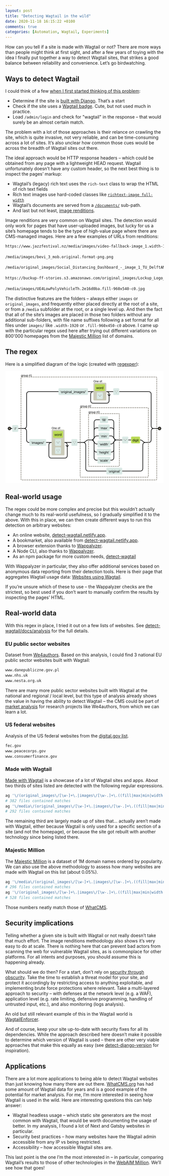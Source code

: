 ```yaml
---
layout: post
title: "Detecting Wagtail in the wild"
date: 2020-11-18 16:15:22 +0100
comments: true
categories: [Automation, Wagtail, Experiments]
---
```


How can you tell if a site is made with Wagtail or not? There are more ways than people might think at first sight, and after a few years of toying with the idea I finally put together a way to detect Wagtail sites, that strikes a good balance between reliability and convenience. Let’s go birdwatching.

<!-- more -->

## Ways to detect Wagtail

I could think of a few [when I first started thinking of this problem](https://github.com/springload/madewithwagtail/issues/62):

- Determine if the site is [built with Django](https://stackoverflow.com/questions/721934/how-can-you-tell-if-a-site-has-been-made-with-django). That’s a start
- Check if the site uses a [Wagtail badge](https://wagtail.org/wagtail-badges/). Cute, but not used much in practice.
- Load `/admin/login` and check for "wagtail" in the response – that would surely be an almost certain match.

The problem with a lot of those approaches is their relance on crawling the site, which is quite invasive, not very reliable, and can be time-consuming across a lot of sites. It’s also unclear how common those cues would be across the breadth of Wagtail sites out there.

The ideal approach would be HTTP response headers – which could be obtained from any page with a lightweight HEAD request. Wagtail unfortunately doesn’t have any custom header, so the next best thing is to inspect the pages’ markup:

- Wagtail’s (legacy) rich text uses the `rich-text` class to wrap the HTML of rich text fields
- Rich text images use hard-coded classes like [`richtext-image full-width`](https://github.com/wagtail/wagtail/blob/bb2e460c0b92fba802fc3f369730004d6b648e64/wagtail/images/formats.py#L91-L94)
- Wagtail’s documents are served from a [`/documents/`](https://github.com/wagtail/wagtail/blob/bb2e460c0b92fba802fc3f369730004d6b648e64/wagtail/documents/urls.py#L6) sub-path.
- And last but not least, [image renditions](https://docs.wagtail.org/en/stable/topics/images.html?highlight=renditions#generating-image-renditions-in-python).

Image renditions are very common on Wagtail sites. The detection would only work for pages that have user-uploaded images, but lucky for us a site’s homepage tends to be the type of high-value page where there are CMS-managed images. Here are a few examples of URLs from renditions:

```txt
https://www.jazzfestival.nz/media/images/video-fallback-image_1.width-1920.png

/media/images/bevi_3_mob.original.format-png.png

/media/original_images/Social_Distancing_Dashboard_-_image_1_TU_DelftAMS_Institute.png

https://buckup-ff-stories.s3.amazonaws.com/original_images/Lockup_Logo_-_JPEG-1.png

/media/images/UE4LowPolyVehicleTh.2e16d0ba.fill-960x540-c0.jpg
```

The distinctive features are the folders – always either `images` or `original_images`, and frequently either placed directly at the root of a site, or from a `/media` subfolder at the root, or a single level up. And then the fact that all of the site’s images are placed in those two folders without any additional sub-folders, with file name suffixes following a set format for all files under `images/` like `.width-1920` or `.fill-960x450-c0` above. I came up with the particular regex used here after trying out different variations on 800'000 homepages from the [Majestic Million](https://majestic.com/reports/majestic-million) list of domains.

## The regex

Here is a simplified diagram of the logic (created with [regexper](https://regexper.com/#%5C%2F%28original_images%5C%2F%5B%5Cw-%5D%2B%5C.%7Cimages%5C%2F%5B%5Cw-.%5D%2B%5C.%28%28fill%7Cmax%7Cmin%7Cwidth%7Cheight%7Cscale%29-%5Cd%7Coriginal%29%29)):

![regexper train diagram of Wagtail regular expressions](/images/blog/detecting-wagtail-in-the-wild/regexper-diagram.svg)

## Real-world usage

The regex could be more complex and precise but this wouldn’t actually change much to its real-world usefulness, so I gradually simplified it to the above. With this in place, we can then create different ways to run this detection on arbitrary websites:

- An online website, [detect-wagtail.netlify.app](https://detect-wagtail.netlify.app/).
- A bookmarket, also available from [detect-wagtail.netlify.app](https://detect-wagtail.netlify.app/).
- A browser extension thanks to [Wappalyzer](https://github.com/AliasIO/wappalyzer).
- A Node CLI, also thanks to [Wappalyzer](https://github.com/AliasIO/wappalyzer).
- As an npm package for more custom needs, [detect-wagtail](https://www.npmjs.com/package/detect-wagtail)

With Wappalyzer in particular, they also offer additional services based on anonymous data reporting from their detection tools. Here is their page that aggregates Wagtail usage data: [Websites using Wagtail](https://www.wappalyzer.com/technologies/cms/wagtail/).

If you’re unsure which of these to use – the Wappalyzer checks are the strictest, so best used if you don’t want to manually confirm the results by inspecting the pages’ HTML.

## Real-world data

With this regex in place, I tried it out on a few lists of websites. See [detect-wagtail/docs/analysis](https://github.com/thibaudcolas/detect-wagtail/tree/main/docs/analysis) for the full details.

### EU public sector websites

Dataset from [We4authors](https://www.funka.com/en/projekt/we4authors/). Based on this analysis, I could find 3 national EU public sector websites built with Wagtail:

```txt
www.danepubliczne.gov.pl
www.nhs.uk
www.nesta.org.uk
```

There are many more public sector websites built with Wagtail at the national and regional / local level, but this type of analysis already shows the value in having the ability to detect Wagtail – the CMS could be part of [market analysis](https://www.funka.com/en/projekt/we4authors/we4authors-main-activities-and-results/market-analysis-and-benchmarking-process-of-existing-cms/) for research projects like We4authors, from which we can learn a lot.

### US federal websites

Analysis of the US federal websites from the [digital.gov list](https://github.com/GSA/digitalgov.gov/blob/main/content/resources/content-management-systems-used-by-government-agencies.md).

```txt
fec.gov
www.peacecorps.gov
www.consumerfinance.gov
```

### Made with Wagtail

[Made with Wagtail](https://madewithwagtail.org/) is a showcase of a lot of Wagtail sites and apps. About two thirds of sites listed are detected with the following regular expressions.

```sh
ag '\/(original_images\/[\w-]+\.|images\/[\w-.]+\.((fill|max|min|width|height|scale)-\d|original))' mww --stats-only
# 382 files contained matches
ag '\/media\/(original_images\/[\w-]+\.|images\/[\w-.]+\.((fill|max|min)-\d+x\d+(-c\d+)?|(width|height|scale)-\d+|original)\.)' mww --stats-only
# 292 files contained matches
```

The remaining third are largely made up of sites that… actually aren’t made with Wagtail, either because Wagtail is only used for a specific section of a site (and not the homepage), or because the site got rebuilt with another technology since being listed there.

### Majestic Million

The [Majestic Million](https://majestic.com/reports/majestic-million) is a dataset of 1M domain names ordered by popularity. We can also use the above methodology to assess how many websites are made with Wagtail on this list (about 0.05%).

```sh
ag '\/media\/(original_images\/[\w-]+\.|images\/[\w-.]+\.((fill|max|min)-\d+x\d+(-c\d+)?|(width|height|scale)-\d+|original)\.)' million --stats-only
# 296 files contained matches
ag '\/(original_images\/[\w-]+\.|images\/[\w-.]+\.((fill|max|min|width|height|scale)-\d|original))' ../detect-wagtail-data/million --stats-only
# 528 files contained matches
```

Those numbers neatly match those of [WhatCMS](https://whatcms.org/c/Wagtail).

## Security implications

Telling whether a given site is built with Wagtail or not really doesn’t take that much effort. The image renditions methodology also shows it’s very easy to do at scale. There is nothing here that can prevent bad actors from scanning the web for vulnerable Wagtail sites, as is commonplace for other platforms. For all intents and purposes, you should assume this is happening already.

What should we do then? For a start, don’t rely on [security through obscurity](https://en.wikipedia.org/wiki/Security_through_obscurity). Take the time to establish a threat model for your site, and protect it accordingly by restricting access to anything exploitable, and implementing brute force protections where relevant. Take a multi-layered approach to security – with defenses at the network level (e.g. a WAF), application level (e.g. rate limiting, defensive programming, handling of untrusted input, etc.), and also monitoring (logs analysis).

An old but still relevant example of this in the Wagtail world is [WagtailEnforcer](https://github.com/springload/wagtailenforcer).

And of course, keep your site up-to-date with security fixes for all its dependencies. While the approach described here doesn’t make it possible to determine which version of Wagtail is used – there are other very viable approaches that make this equally as easy (see [detect-django-version](https://github.com/caioariede/detect-django-version) for inspiration).

## Applications

There are a lot more applications to being able to detect Wagtail websites than just knowing how many there are out there. [WhatCMS.org](WhatCMS.org) has had some amount of Wagtail data for years and is a good example of the potential for market analysis. For me, I’m more interested in seeing how Wagtail is used in the wild. Here are interesting questions this can help answer:

- Wagtail headless usage – which static site generators are the most common with Wagtail, that would be worth documenting the usage of better. In my analysis, I found a lot of Next and Gatsby websites in particular.
- Security best practices – how many websites have the Wagtail admin accessible from any IP vs being restricted.
- Accessibility – how accessible Wagtail sites are.

This last point is the one I’m the most interested in – in particular, comparing Wagtail’s results to those of other technologies in the [WebAIM Million](https://webaim.org/projects/million/). We’ll see how that goes!
